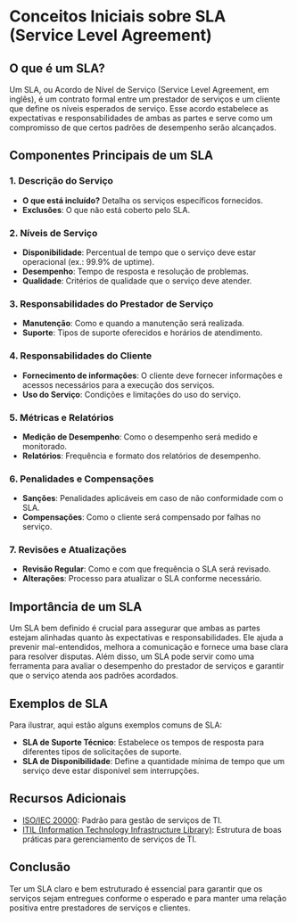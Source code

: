 # Conceitos Iniciais sobre SLA (Service Level Agreement)

## O que é um SLA?

Um SLA, ou Acordo de Nível de Serviço (Service Level Agreement, em inglês), é um contrato formal entre um prestador de serviços e um cliente que define os níveis esperados de serviço. Esse acordo estabelece as expectativas e responsabilidades de ambas as partes e serve como um compromisso de que certos padrões de desempenho serão alcançados.

## Componentes Principais de um SLA

### 1. **Descrição do Serviço**
   - **O que está incluído?** Detalha os serviços específicos fornecidos.
   - **Exclusões**: O que não está coberto pelo SLA.

### 2. **Níveis de Serviço**
   - **Disponibilidade**: Percentual de tempo que o serviço deve estar operacional (ex.: 99.9% de uptime).
   - **Desempenho**: Tempo de resposta e resolução de problemas.
   - **Qualidade**: Critérios de qualidade que o serviço deve atender.

### 3. **Responsabilidades do Prestador de Serviço**
   - **Manutenção**: Como e quando a manutenção será realizada.
   - **Suporte**: Tipos de suporte oferecidos e horários de atendimento.

### 4. **Responsabilidades do Cliente**
   - **Fornecimento de informações**: O cliente deve fornecer informações e acessos necessários para a execução dos serviços.
   - **Uso do Serviço**: Condições e limitações do uso do serviço.

### 5. **Métricas e Relatórios**
   - **Medição de Desempenho**: Como o desempenho será medido e monitorado.
   - **Relatórios**: Frequência e formato dos relatórios de desempenho.

### 6. **Penalidades e Compensações**
   - **Sanções**: Penalidades aplicáveis em caso de não conformidade com o SLA.
   - **Compensações**: Como o cliente será compensado por falhas no serviço.

### 7. **Revisões e Atualizações**
   - **Revisão Regular**: Como e com que frequência o SLA será revisado.
   - **Alterações**: Processo para atualizar o SLA conforme necessário.

## Importância de um SLA

Um SLA bem definido é crucial para assegurar que ambas as partes estejam alinhadas quanto às expectativas e responsabilidades. Ele ajuda a prevenir mal-entendidos, melhora a comunicação e fornece uma base clara para resolver disputas. Além disso, um SLA pode servir como uma ferramenta para avaliar o desempenho do prestador de serviços e garantir que o serviço atenda aos padrões acordados.

## Exemplos de SLA

Para ilustrar, aqui estão alguns exemplos comuns de SLA:

- **SLA de Suporte Técnico**: Estabelece os tempos de resposta para diferentes tipos de solicitações de suporte.
- **SLA de Disponibilidade**: Define a quantidade mínima de tempo que um serviço deve estar disponível sem interrupções.

## Recursos Adicionais

- [ISO/IEC 20000](https://www.iso.org/isoiec-20000-service-management.html): Padrão para gestão de serviços de TI.
- [ITIL (Information Technology Infrastructure Library)](https://www.axelos.com/best-practice-solutions/itil): Estrutura de boas práticas para gerenciamento de serviços de TI.

## Conclusão

Ter um SLA claro e bem estruturado é essencial para garantir que os serviços sejam entregues conforme o esperado e para manter uma relação positiva entre prestadores de serviços e clientes.
